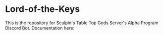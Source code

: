 # Lord-of-the-Keys

This is the repository for Sculpin's Table Top Gods Server's Alpha Program Discord Bot. 
Documentation here: 

